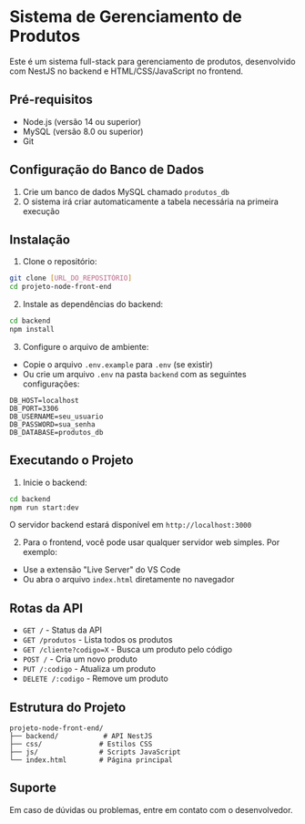 # Sistema de Gerenciamento de Produtos

Este é um sistema full-stack para gerenciamento de produtos, desenvolvido com NestJS no backend e HTML/CSS/JavaScript no frontend.

## Pré-requisitos

- Node.js (versão 14 ou superior)
- MySQL (versão 8.0 ou superior)
- Git

## Configuração do Banco de Dados

1. Crie um banco de dados MySQL chamado `produtos_db`
2. O sistema irá criar automaticamente a tabela necessária na primeira execução

## Instalação

1. Clone o repositório:
```bash
git clone [URL_DO_REPOSITÓRIO]
cd projeto-node-front-end
```

2. Instale as dependências do backend:
```bash
cd backend
npm install
```

3. Configure o arquivo de ambiente:
- Copie o arquivo `.env.example` para `.env` (se existir)
- Ou crie um arquivo `.env` na pasta `backend` com as seguintes configurações:
```
DB_HOST=localhost
DB_PORT=3306
DB_USERNAME=seu_usuario
DB_PASSWORD=sua_senha
DB_DATABASE=produtos_db
```

## Executando o Projeto

1. Inicie o backend:
```bash
cd backend
npm run start:dev
```
O servidor backend estará disponível em `http://localhost:3000`

2. Para o frontend, você pode usar qualquer servidor web simples. Por exemplo:
- Use a extensão "Live Server" do VS Code
- Ou abra o arquivo `index.html` diretamente no navegador

## Rotas da API

- `GET /` - Status da API
- `GET /produtos` - Lista todos os produtos
- `GET /cliente?codigo=X` - Busca um produto pelo código
- `POST /` - Cria um novo produto
- `PUT /:codigo` - Atualiza um produto
- `DELETE /:codigo` - Remove um produto

## Estrutura do Projeto

```
projeto-node-front-end/
├── backend/           # API NestJS
├── css/              # Estilos CSS
├── js/               # Scripts JavaScript
└── index.html        # Página principal
```

## Suporte

Em caso de dúvidas ou problemas, entre em contato com o desenvolvedor. 
